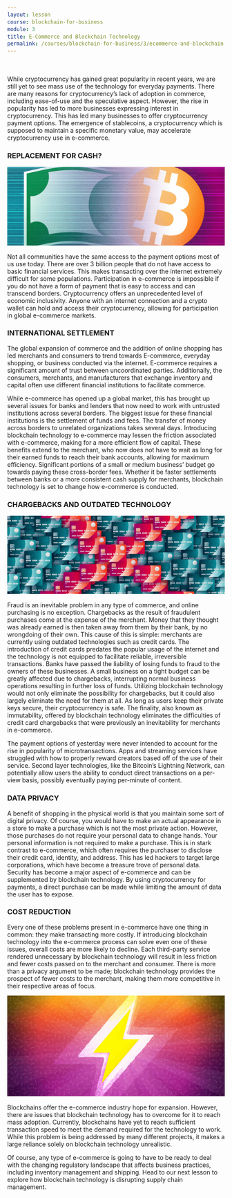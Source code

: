 ```yaml
---
layout: lesson
course: blockchain-for-business
module: 3
title: E-Commerce and Blockchain Technology
permalink: /courses/blockchain-for-business/3/ecommerce-and-blockchain-technology
---
```


<br>
<br>
<span class="openingParagraph">
While cryptocurrency has gained great popularity in recent years, we are still yet to see mass use of the technology for everyday payments. There are many reasons for cryptocurrency’s lack of adoption in commerce, including ease-of-use and the speculative aspect. However, the rise in popularity has led to more businesses expressing interest in cryptocurrency. This has led many businesses to offer cryptocurrency payment options. The emergence of stablecoins, a cryptocurrency which is supposed to maintain a specific monetary value, may accelerate cryptocurrency use in e-commerce. </span>

<h3>REPLACEMENT FOR CASH?</h3>

<img src="/assets/img/courses/blockchain-for-business/CashReplacement-01-1.jpg" alt="Cash turning into Bitcoin" title="Replacing cash?"/>

<span style="font-weight: 400;">Not all communities have the same access to the payment options most of us use today. There are over 3 billion people that do not have access to basic financial services. This makes transacting over the internet extremely difficult for some populations. Participation in e-commerce is impossible if you do not have a form of payment that is easy to access and can transcend borders. Cryptocurrency offers an unprecedented level of economic inclusivity. Anyone with an internet connection and a crypto wallet can hold and access their cryptocurrency, allowing for participation in global e-commerce markets.</span>

<h3>INTERNATIONAL SETTLEMENT</h3>

<span style="font-weight: 400;">The global expansion of commerce and the addition of online shopping has led merchants and consumers to trend towards E-commerce, everyday shopping, or business conducted via the internet. E-commerce requires a significant amount of trust between uncoordinated parties. Additionally, the consumers, merchants, and manufacturers that exchange inventory and capital often use different financial institutions to facilitate commerce.</span>

<span style="font-weight: 400;">While e-commerce has opened up a global market, this has brought up several issues for banks and lenders that now need to work with untrusted institutions across several borders. The biggest issue for these financial institutions is the settlement of funds and fees. The transfer of money across borders to unrelated organizations takes several days. Introducing blockchain technology to e-commerce may lessen the friction associated with e-commerce, making for a more efficient flow of capital. These benefits extend to the merchant, who now does not have to wait as long for their earned funds to reach their bank accounts, allowing for maximum efficiency. Significant portions of a small or medium business’ budget go towards paying these cross-border fees. Whether it be faster settlements between banks or a more consistent cash supply for merchants, blockchain technology is set to change how e-commerce is conducted. </span>

<h3>CHARGEBACKS AND OUTDATED TECHNOLOGY</h3>

<img src="/assets/img/courses/blockchain-for-business/Chargebacks-01.jpg" alt="Credit cards forming an X" title="Credit cards"/>

<span style="font-weight: 400;">Fraud is an inevitable problem in any type of commerce, and online purchasing is no exception. Chargebacks as the result of fraudulent purchases come at the expense of the merchant. Money that they thought was already earned is then taken away from them by their bank, by no wrongdoing of their own. This cause of this is simple: merchants are currently using outdated technologies such as credit cards. The introduction of credit cards predates the popular usage of the internet and the technology is not equipped to facilitate reliable, irreversible transactions. Banks have passed the liability of losing funds to fraud to the owners of these businesses. A small business on a tight budget can be greatly affected due to chargebacks, interrupting normal business operations resulting in further loss of funds. Utilizing blockchain technology would not only eliminate the possibility for chargebacks, but it could also largely eliminate the need for them at all. As long as users keep their private keys secure, their cryptocurrency is safe. The finality, also known as immutability, offered by blockchain technology eliminates the difficulties of credit card chargebacks that were previously an inevitability for merchants in e-commerce.</span>

<span style="font-weight: 400;">The payment options of yesterday were never intended to account for the rise in popularity of microtransactions. Apps and streaming services have struggled with how to properly reward creators based off of the use of their service. Second layer technologies, like the Bitcoin’s Lightning Network, can potentially allow users the ability to conduct direct transactions on a per-view basis, possibly eventually paying per-minute of content. </span>
<h3>DATA PRIVACY</h3>

<span style="font-weight: 400;">A benefit of shopping in the physical world is that you maintain some sort of digital privacy. Of course, you would have to make an actual appearance in a store to make a purchase which is not the most private action. However, those purchases do not require your personal data to change hands. Your personal information is not required to make a purchase. This is in stark contrast to e-commerce, which often requires the purchaser to disclose their credit card, identity, and address. This has led hackers to target large corporations, which have become a treasure trove of personal data. Security has become a major aspect of e-commerce and can be supplemented by blockchain technology. By using cryptocurrency for payments, a direct purchase can be made while limiting the amount of data the user has to expose. </span>
<h3>COST REDUCTION</h3>

<span style="font-weight: 400;">Every one of these problems present in e-commerce have one thing in common: they make transacting more costly. If introducing blockchain technology into the e-commerce process can solve even one of these issues, overall costs are more likely to decline. Each third-party service rendered unnecessary by blockchain technology will result in less friction and fewer costs passed on to the merchant and consumer. There is more than a privacy argument to be made; blockchain technology provides the prospect of fewer costs to the merchant, making them more competitive in their respective areas of focus.</span>

<img src="/assets/img/courses/blockchain-for-business/Lightning-01.jpg" alt="A lightning bolt" title="Lightning"/>

<span style="font-weight: 400;">Blockchains offer the e-commerce industry hope for expansion. However, there are issues that blockchain technology has to overcome for it to reach mass adoption. Currently, blockchains have yet to reach sufficient transaction speed to meet the demand required for the technology to work. While this problem is being addressed by many different projects, it makes a large reliance solely on blockchain technology unrealistic.</span>

<span style="font-weight: 400;">Of course, any type of e-commerce is going to have to be ready to deal with the changing regulatory landscape that affects business practices, including inventory management and shipping. Head to our next lesson to explore how blockchain technology is disrupting supply chain management. </span>

